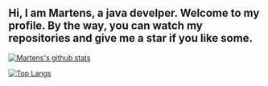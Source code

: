 ## Hi, I am Martens, a java develper. Welcome to my profile. By the way, you can watch my repositories and give me a star if you like some.

[![Martens's github stats](https://github-readme-stats.vercel.app/api?username=feiyangbeyond&show_icons=true)](https://github.com/feiyangbeyond/)

[![Top Langs](https://github-readme-stats.vercel.app/api/top-langs/?username=feiyangbeyond&layout=compact)](https://github.com/feiyangbeyond/)
<!--
**feiyangbeyond/feiyangbeyond** is a ✨ _special_ ✨ repository because its `README.md` (this file) appears on your GitHub profile.

Here are some ideas to get you started:

- 🔭 I’m currently working on ...
- 🌱 I’m currently learning ...
- 👯 I’m looking to collaborate on ...
- 🤔 I’m looking for help with ...
- 💬 Ask me about ...
- 📫 How to reach me: ...
- 😄 Pronouns: ...
- ⚡ Fun fact: ...
-->
